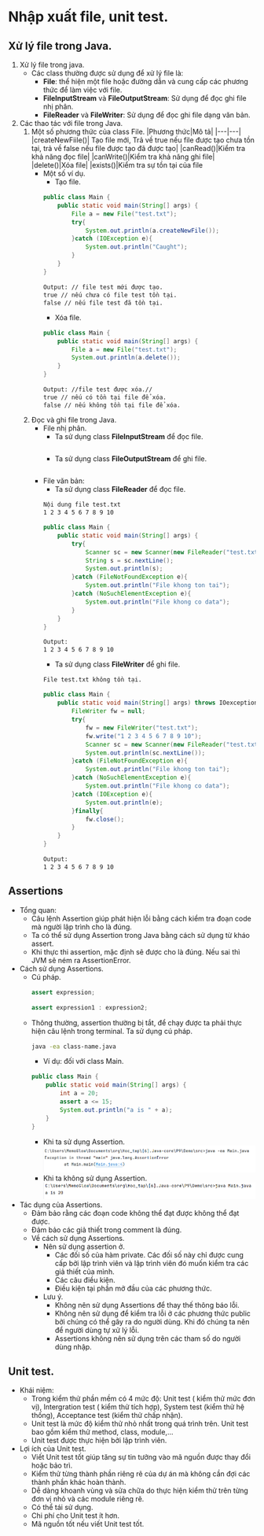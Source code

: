 # Nhập xuất file, unit test.
## Xử lý file trong Java.
1. Xử lý file trong java.
    - Các class thường được sử dụng để xử lý file là:
        - **File**: thể hiện một file hoặc đường dẫn và cung cấp các phương thức để làm việc với file.
        - **FileInputStream** và **FileOutputStream**: Sử dụng để đọc ghi file nhị phân.
        - **FileReader** và **FileWriter**: Sử dụng để đọc ghi file dạng văn bản.
1. Các thao tác với file trong Java.
    1. Một số phương thức của class File.
        |Phương thức|Mô tả|
        |---|---|
        |createNewFiile()| Tạo file mới, Trả về true nếu file được tạo chưa tồn tại, trả về false nếu file được tạo đã được tạo|
        |canRead()|Kiểm tra khả năng đọc file|
        |canWrite()|Kiểm tra khả năng ghi file|
        |delete()|Xóa file|
        |exists()|Kiểm tra sự tồn tại của file
        - Một số ví dụ.
            - Tạo file.
            ```Java
            public class Main {
                public static void main(String[] args) {
                    File a = new File("test.txt");
                    try{
                        System.out.println(a.createNewFile());
                    }catch (IOException e){
                        System.out.println("Caught");
                    }
                }
            }
            ```
            ```Command prompt
            Output: // file test mới được tạo.
            true // nếu chưa có file test tồn tại.
            false // nếu file test đã tồn tại.
            ```
            - Xóa file.
            ```Java
            public class Main {
                public static void main(String[] args) {
                    File a = new File("test.txt");
                    System.out.println(a.delete());
                }
            }
            ```
            ```
            Output: //file test được xóa.//
            true // nếu có tồn tại file để xóa.
            false // nếu không tồn tại file để xóa.
            ```
    2. Đọc và ghi file trong Java.
        - File nhị phân.
            - Ta sử dụng class **FileInputStream** để đọc file.
            ```Java
            
            ```
            - Ta sử dụng class **FileOutputStream** để ghi file.
            ```Java

            ```
        - File văn bản:
            - Ta sử dụng class **FileReader** để đọc file.
            ```
            Nội dung file test.txt
            1 2 3 4 5 6 7 8 9 10 
            ```
            ```Java
            public class Main {
                public static void main(String[] args) {
                    try{
                        Scanner sc = new Scanner(new FileReader("test.txt"));
                        String s = sc.nextLine();
                        System.out.println(s);
                    }catch (FileNotFoundException e){
                        System.out.println("File khong ton tai");
                    }catch (NoSuchElementException e){
                        System.out.println("File khong co data");
                    }
                }
            }
            ```
            ```
            Output: 
            1 2 3 4 5 6 7 8 9 10
            ```
            - Ta sử dụng class **FileWriter** để ghi file.
            <!-- Tự tạo file thì không ghi được file, nhưng để máy tạo lại oke -->
            ```
            File test.txt không tồn tại.
            ```
            ```Java
            public class Main {
                public static void main(String[] args) throws IOexception {
                    FileWriter fw = null;
                    try{
                        fw = new FileWriter("test.txt");
                        fw.write("1 2 3 4 5 6 7 8 9 10");
                        Scanner sc = new Scanner(new FileReader("test.txt"));
                        System.out.println(sc.nextLine());
                    }catch (FileNotFoundException e){
                        System.out.println("File khong ton tai");
                    }catch (NoSuchElementException e){
                        System.out.println("File khong co data");
                    }catch (IOException e){
                        System.out.println(e);
                    }finally{
                        fw.close();
                    }
                }
            }
            ```
            ```
            Output:
            1 2 3 4 5 6 7 8 9 10
            ```
## Assertions
- Tổng quan:
    - Câu lệnh Assertion giúp phát hiện lỗi bằng cách kiểm tra đoạn code mà người lập trình cho là đúng.
    - Ta có thể sử dụng Assertion trong Java bằng cách sử dụng từ kháo assert.
    - Khi thực thi assertion, mặc định sẽ được cho là đúng. Nếu sai thì JVM sẽ ném ra AssertionError.
- Cách sử dụng Assertions.
    - Cú pháp.
        ```Java
        assert expression;
        ```
        ```Java
        assert expression1 : expression2;
        ```
    - Thông thường, assertion thường bị tắt, để chạy được ta phải thực hiện câu lệnh trong terminal.
        Ta sử dụng cú pháp.         
        ```bash
        java -ea class-name.java
        ```
        - Ví dụ: đối với class Main.
        ```Java
        public class Main {
            public static void main(String[] args) {
                int a = 20;
                assert a <= 15;
                System.out.println("a is " + a);
            }
        }
        ```
        - Khi ta sử dụng Assertion.
        ![alt text](image.png)
        - Khi ta không sử dụng Assertion.
        ![alt text](image-1.png)
- Tác dụng của Assertions.
    - Đảm bảo rằng các đoạn code không thể đạt được không thể đạt được.
    - Đảm bảo các giả thiết trong comment là đúng.
    - Về cách sử dụng Assertions.
        - Nên sử dụng assertion ở.
            - Các đối số của hàm private. Các đối số này chỉ được cung cấp bởi lập trình viên và lập trình viên đó muốn kiểm tra các giả thiết của mình.
            - Các câu điều kiện.
            - Điều kiện tại phần mở đầu của các phương thức.
        - Lưu ý.
            - Không nên sử dụng Assertions để thay thế thông báo lỗi.
            - Không nên sử dụng để kiểm tra lỗi ở các phương thức public bởi chúng có thể gây ra do người dùng. Khi đó chúng ta nên để người dùng tự xử lý lỗi.
            - Assertions không nên sử dụng trên các tham số do người dùng nhập.
## Unit test.
- Khái niệm:
    - Trong kiểm thử phần mềm có 4 mức độ: Unit test ( kiểm thử mức đơn vị), Intergration test ( kiểm thử tích hợp), System test (kiểm thử hệ thống), Acceptance test (kiểm thử chấp nhận).
    - Unit test là mức độ kiểm thử nhỏ nhất trong quá trình trên. Unit test bao gồm kiểm thử method, class, module,...
    - Unit test được thực hiện bởi lập trình viên.
- Lợi ích của Unit test.
    - Viết Unit test tốt giúp tăng sự tin tưởng vào mã nguồn được thay đổi hoặc bảo trì.
    - Kiểm thử từng thành phần riêng rẽ của dự án mà không cần đợi các thành phần khác hoàn thành.
    - Dễ dàng khoanh vùng và sửa chữa do thực hiện kiểm thử trên từng đơn vị nhỏ và các module riêng rẽ.
    - Có thể tái sử dụng.
    - Chi phí cho Unit test ít hơn.
    - Mã nguồn tốt nếu viết Unit test tốt.
    
        


